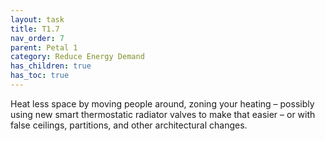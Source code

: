 ```yaml
---
layout: task
title: T1.7
nav_order: 7
parent: Petal 1
category: Reduce Energy Demand
has_children: true
has_toc: true
---
```


Heat less space by moving people around, zoning your heating – possibly using new smart thermostatic radiator valves to make that easier – or with false ceilings, partitions, and other architectural changes.  

